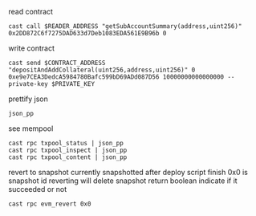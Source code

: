 read contract

```
cast call $READER_ADDRESS "getSubAccountSummary(address,uint256)" 0x2DD872C6f7275DAD633d7Deb1083EDA561E9B96b 0
```

write contract

```
cast send $CONTRACT_ADDRESS "depositAndAddCollateral(uint256,address,uint256)" 0 0xe9e7CEA3DedcA5984780Bafc599bD69ADd087D56 10000000000000000 --private-key $PRIVATE_KEY
```

prettify json

```
json_pp
```

see mempool

```
cast rpc txpool_status | json_pp
cast rpc txpool_inspect | json_pp
cast rpc txpool_content | json_pp
```

revert to snapshot currently snapshotted after deploy script finish
0x0 is snapshot id
reverting will delete snapshot
return boolean indicate if it succeeded or not

```
cast rpc evm_revert 0x0
```
